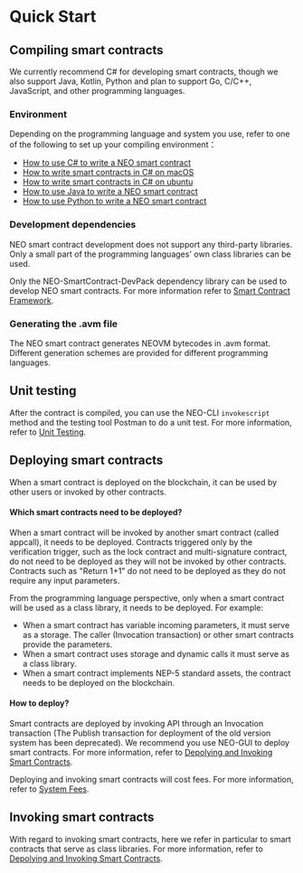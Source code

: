 # Quick Start

## Compiling smart contracts

We currently recommend C# for developing smart contracts, though we also support Java, Kotlin, Python and plan to support Go, C/C++, JavaScript, and other programming languages.

### Environment

Depending on the programming language and system you use, refer to one of the following to set up your compiling environment：

- [How to use C# to write a NEO smart contract](getting-started-csharp.md)
- [How to write smart contracts in C# on macOS](getting-started-csharp-mac.md)
- [How to write smart contracts in C# on ubuntu](getting-started-csharp-ubuntu.md)
- [How to use Java to write a NEO smart contract](getting-started-java.md)
- [How to use Python to write a NEO smart contract](getting-started-python.md)

### Development dependencies

NEO smart contract development does not support any third-party libraries. Only a small part of the programming languages' own class libraries can be used.

Only the NEO-SmartContract-DevPack dependency library can be used to develop NEO smart contracts. For more information refer to [Smart Contract Framework](../reference/fw.md).

### Generating the .avm file

The NEO smart contract generates NEOVM bytecodes in .avm format. Different generation schemes are provided for different programming languages.

## Unit testing

After the contract is compiled, you can use the NEO-CLI `invokescript` method and the testing tool Postman to do a unit test. For more information, refer to [Unit Testing](test.md).

## Deploying smart contracts

When a smart contract is deployed on the blockchain, it can be used by other users or invoked by other contracts.

#### Which smart contracts need to be deployed?

When a smart contract will be invoked by another smart contract (called appcall), it needs to be deployed. Contracts triggered only by the verification trigger, such as the lock contract and multi-signature contract, do not need to be deployed as they will not be invoked by other contracts. Contracts such as "Return 1+1" do not need to be deployed as they do not require any input parameters.

From the programming language perspective, only when a smart contract will be used as a class library, it needs to be deployed. For example: 

- When a smart contract has variable incoming parameters, it must serve as a storage. The caller (Invocation transaction) or other smart contracts provide the parameters.
- When a smart contract uses storage and dynamic calls it must serve as a class library.
- When a smart contract implements NEP-5 standard assets, the contract needs to be deployed on the blockchain.

#### How to deploy?

Smart contracts are deployed by invoking API through an Invocation transaction (The Publish transaction for deployment of the old version system has been deprecated). We recommend you use NEO-GUI to deploy smart contracts. For more information, refer to [Depolying and Invoking Smart Contracts](deploy-invoke.md).

Deploying and invoking smart contracts will cost fees. For more information, refer to [System Fees](../systemfees.md).

## Invoking smart contracts

With regard to invoking smart contracts, here we refer in particular to smart contracts that serve as class libraries. For more information, refer to [Depolying and Invoking Smart Contracts](deploy-invoke.md).
